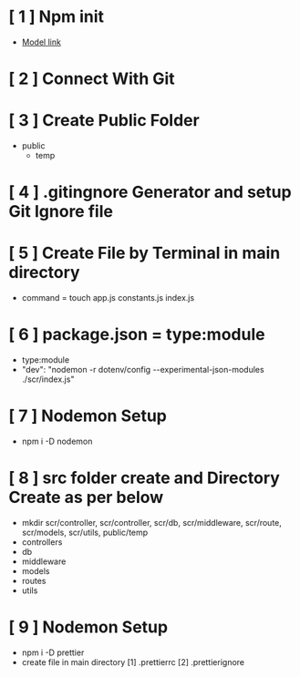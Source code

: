 # [ 1 ] Npm init

- [Model link](https://app.eraser.io/workspace/YtPqZ1VogxGy1jzIDkzj)

# [ 2 ] Connect With Git

# [ 3 ] Create Public Folder

- public
  - temp

# [ 4 ] .gitingnore Generator and setup Git Ignore file

# [ 5 ] Create File by Terminal in main directory

- command = touch app.js constants.js index.js

# [ 6 ] package.json = type:module

- type:module
- "dev": "nodemon -r dotenv/config --experimental-json-modules ./scr/index.js"

# [ 7 ] Nodemon Setup

- npm i -D nodemon

# [ 8 ] src folder create and Directory Create as per below

- mkdir scr/controller, scr/controller, scr/db, scr/middleware, scr/route, scr/models, scr/utils, public/temp
- controllers
- db
- middleware
- models
- routes
- utils

# [ 9 ] Nodemon Setup

- npm i -D prettier
- create file in main directory [1] .prettierrc [2] .prettierignore
